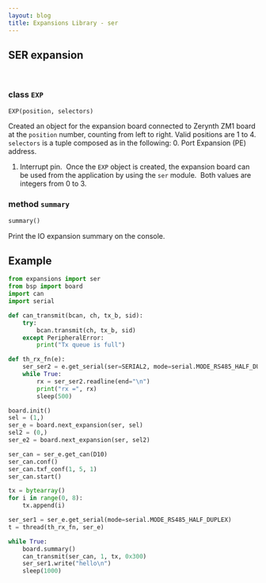 ```yaml
---
layout: blog
title: Expansions Library - ser
---
```

## SER expansion
﻿
### class `EXP`
```python
EXP(position, selectors)
```
Created an object for the expansion board connected to Zerynth ZM1 board at the `position` number, counting from left to right. Valid positions are 1 to 4.
`selectors` is a tuple composed as in the following:
0. Port Expansion (PE) address.
1. Interrupt pin.
﻿
Once the `EXP` object is created, the expansion board can be used from the application by using the `ser` module.
﻿
Both values are integers from 0 to 3.
﻿
### method `summary`
```python
summary()
```
Print the IO expansion summary on the console.

## Example
```python
from expansions import ser
from bsp import board
import can
import serial

def can_transmit(bcan, ch, tx_b, sid):
    try:
        bcan.transmit(ch, tx_b, sid)
    except PeripheralError:
        print("Tx queue is full")

def th_rx_fn(e):
    ser_ser2 = e.get_serial(ser=SERIAL2, mode=serial.MODE_RS485_HALF_DUPLEX)
    while True:
        rx = ser_ser2.readline(end="\n")
        print("rx =", rx)
        sleep(500)

board.init()
sel = (1,)
ser_e = board.next_expansion(ser, sel)
sel2 = (0,)
ser_e2 = board.next_expansion(ser, sel2)

ser_can = ser_e.get_can(D10)
ser_can.conf()
ser_can.txf_conf(1, 5, 1)
ser_can.start()

tx = bytearray()
for i in range(0, 8):
    tx.append(i)

ser_ser1 = ser_e.get_serial(mode=serial.MODE_RS485_HALF_DUPLEX)
t = thread(th_rx_fn, ser_e)

while True:
    board.summary()
    can_transmit(ser_can, 1, tx, 0x300)
    ser_ser1.write("hello\n")
    sleep(1000)
